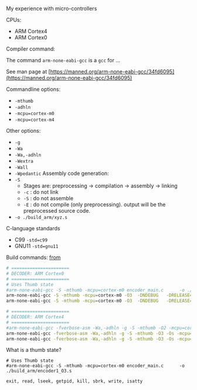 My experience with micro-controllers

CPUs:
* ARM Cortex4
* ARM Cortex0

Compiler command:

The command `arm-none-eabi-gcc` is a `gcc` for ...

See man page at [https://manned.org/arm-none-eabi-gcc/34fd6095](https://manned.org/arm-none-eabi-gcc/34fd6095)


Commandline options:
* `-mthumb`
* `-adhln`
* `-mcpu=cortex-m0`
* `-mcpu=cortex-m4`

Other options:
* `-g`
* `-Wa`
* `-Wa,-adhln`
* `-Wextra`
* `-Wall`
* `-Wpedantic`
Assembly code generation:
* `-S`
   * Stages are: preprocessing -> compilation -> assembly -> linking
   * `-c` : do not link
   * `-S` : do not assemble
   * `-E` : do not compile (only preprocessing). output will be the preprocessed source code.
* `-o ./build_arm/xyz.s`

C-language standards
* C99    `-std=c99` 
* GNU11  `-std=gnu11`


Build commands: [from](https://github.com/sohale/huffman-bitstream-c/blob/master/rebuild.sh)

```bash
# ======================
# DECODER: ARM Cortex0
# ======================
# Uses Thumb state
#arm-none-eabi-gcc -S -mthumb -mcpu=cortex-m0 encoder_main.c      -o ./build_arm/encoder1_O3.s
arm-none-eabi-gcc -S -mthumb -mcpu=cortex-m0 -O3  -DNDEBUG   -DRELEASE=0 encoder_main.c      -o ./build_arm/encoder_main.s
arm-none-eabi-gcc -S -mthumb -mcpu=cortex-m0 -O3  -DNDEBUG   -DRELEASE=0 decoder_main.c      -o ./build_arm/decoder_main.s

# ======================
# DECODER: ARM Cortex4
# ======================
#arm-none-eabi-gcc -fverbose-asm -Wa,-adhln -g -S -mthumb -O2 -mcpu=cortex-m0 encoder_main.c    -o ./build_arm/encoder2.s
arm-none-eabi-gcc -fverbose-asm -Wa,-adhln -g -S -mthumb -O3 -Os -mcpu=cortex-m4 -DNDEBUG  -DRELEASE=1  encoder_main.c    -o ./build_arm/encoder_main_verbose.s
arm-none-eabi-gcc -fverbose-asm -Wa,-adhln -g -S -mthumb -O3 -Os -mcpu=cortex-m4 -DNDEBUG  -DRELEASE=1  decoder_main.c    -o ./build_arm/decoder_main_verbose.s
```

What is a thumb state?
```
# Uses Thumb state
#arm-none-eabi-gcc -S -mthumb -mcpu=cortex-m0 encoder_main.c      -o ./build_arm/encoder1_O3.s
```

`exit, read, lseek, getpid, kill, sbrk, write, isatty`
